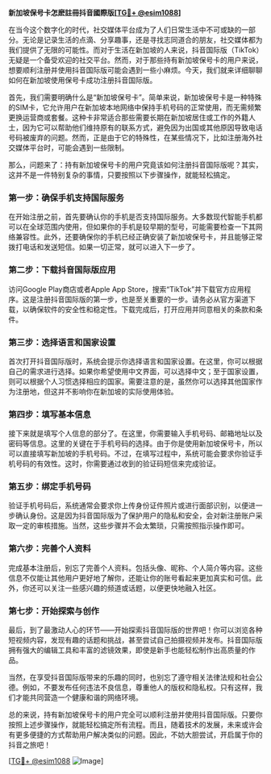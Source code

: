 **新加坡保号卡怎麽註冊抖音國際版[[TG💪+ @esim1088](https://t.me/s/esim1088)]**

在当今这个数字化的时代，社交媒体平台成为了人们日常生活中不可或缺的一部分。无论是记录生活的点滴、分享趣事，还是寻找志同道合的朋友，社交媒体都为我们提供了无限的可能性。而对于生活在新加坡的人来说，抖音国际版（TikTok）无疑是一个备受欢迎的社交平台。然而，对于那些持有新加坡保号卡的用户来说，想要顺利注册并使用抖音国际版可能会遇到一些小麻烦。今天，我们就来详细聊聊如何在新加坡使用保号卡成功注册抖音国际版。

首先，我们需要明确什么是“新加坡保号卡”。简单来说，新加坡保号卡是一种特殊的SIM卡，它允许用户在新加坡本地网络中保持手机号码的正常使用，而无需频繁更换运营商或套餐。这种卡非常适合那些需要长期在新加坡居住或工作的外籍人士，因为它可以帮助他们维持原有的联系方式，避免因为出国或其他原因导致电话号码被废弃的问题。然而，正是由于它的特殊性，在某些情况下，比如注册海外社交媒体平台时，可能会遇到一些限制。

那么，问题来了：持有新加坡保号卡的用户究竟该如何注册抖音国际版呢？其实，这并不是一件特别复杂的事情，只要按照以下步骤操作，就能轻松搞定。

### **第一步：确保手机支持国际服务**
在开始注册之前，首先要确认你的手机是否支持国际服务。大多数现代智能手机都可以在全球范围内使用，但如果你的手机是较早期的型号，可能需要检查一下其网络兼容性。此外，还要确保你的手机已经正确安装了新加坡保号卡，并且能够正常拨打电话和发送短信。如果一切正常，就可以进入下一步了。

### **第二步：下载抖音国际版应用**
访问Google Play商店或者Apple App Store，搜索“TikTok”并下载官方应用程序。这是注册抖音国际版的第一步，也是至关重要的一步。请务必从官方渠道下载，以确保软件的安全性和稳定性。下载完成后，打开应用并同意相关的条款和条件。

### **第三步：选择语言和国家设置**
首次打开抖音国际版时，系统会提示你选择语言和国家设置。在这里，你可以根据自己的需求进行选择。如果你希望使用中文界面，可以选择中文；至于国家设置，则可以根据个人习惯选择相应的国家。需要注意的是，虽然你可以选择其他国家作为注册地，但这并不影响你在新加坡的实际使用体验。

### **第四步：填写基本信息**
接下来就是填写个人信息的部分了。在这里，你需要输入手机号码、邮箱地址以及密码等信息。这里的关键在于手机号码的选择。由于你是使用新加坡保号卡，所以可以直接填写新加坡的手机号码。不过，在填写过程中，系统可能会要求你验证手机号码的有效性。这时，你需要通过收到的验证码短信来完成验证。

### **第五步：绑定手机号码**
验证手机号码后，系统通常会要求你上传身份证件照片或进行面部识别，以便进一步确认身份。这是因为抖音国际版为了保护用户的隐私和安全，会对新注册账户采取一定的审核措施。当然，这些步骤并不会太繁琐，只需按照指示操作即可。

### **第六步：完善个人资料**
完成基本注册后，别忘了完善个人资料。包括头像、昵称、个人简介等内容。这些信息不仅能让其他用户更好地了解你，还能让你的账号看起来更加真实和可信。此外，你还可以关注一些感兴趣的频道或话题，以便更快地融入社区。

### **第七步：开始探索与创作**
最后，到了最激动人心的环节——开始探索抖音国际版的世界吧！你可以浏览各种短视频内容，发现有趣的话题和挑战，甚至尝试自己拍摄视频并发布。抖音国际版拥有强大的编辑工具和丰富的滤镜效果，即使是新手也能轻松制作出高质量的作品。

当然，在享受抖音国际版带来的乐趣的同时，也别忘了遵守相关法律法规和社会公德。例如，不要发布任何违法不良信息，尊重他人的版权和隐私权。只有这样，我们才能共同营造一个健康和谐的网络环境。

总的来说，持有新加坡保号卡的用户完全可以顺利注册并使用抖音国际版。只要你按照上述步骤操作，就能轻松搞定所有流程。而且，随着技术的发展，未来或许会有更多便捷的方式帮助用户解决类似的问题。因此，不妨大胆尝试，开启属于你的抖音之旅吧！

[[TG💪+ @esim1088](https://t.me/s/esim1088) ![Image](https://i.postimg.cc/4NQfJmqS/Snipaste-2025-05-13-00-14-12.png)]